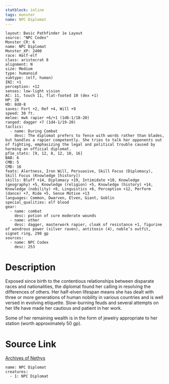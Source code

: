 ```yaml
---
statblock: inline
tags: monster
name: NPC Diplomat
---
```

```statblock
layout: Basic Pathfinder 1e Layout
source: "NPC Codex"
Monster_CR: 6
name: NPC Diplomat
Monster_XP: 2400
race: Half-elf
class: aristocrat 8
alignment: N
size: Medium
type: humanoid
subtype: (elf, human)
INI: +1
perception: +12
senses: low-light vision
AC: 11, touch 11, flat-footed 10 (dex +1)
HP: 28
HD: 8d8-8
saves: Fort +2, Ref +4, Will +9
speed: 30 ft.
melee: mwk rapier +6/+1 (1d6-1/18-20)
ranged: dagger +7 (1d4-1/19-20)
tactics:
  - name: During Combat
    desc: The diplomat prefers to fence with words rather than blades, but handles a rapier competently. She tries to talk her opponents out of fighting, emphasizing the legal and political trouble caused by harming an official diplomat.
pf1e_stats: [9, 12, 8, 12, 10, 16]
BAB: 6
CMB: 5
CMD: 16
feats: Alertness, Iron Will, Persuasive, Skill Focus (Diplomacy), Skill Focus (Knowledge [history])
skills: Bluff +14, Diplomacy +19, Intimidate +10, Knowledge (geography) +5, Knowledge (religion) +5, Knowledge (history) +14, Knowledge (nobility) +8, Linguistics +6, Perception +12, Perform (dance) +7, Ride +5, Sense Motive +13
languages: Common, Dwarven, Elven, Giant, Goblin
special_qualities: elf blood
gear:
  - name: combat
    desc: potion of cure moderate wounds
  - name: other
    desc: dagger, masterwork rapier, cloak of resistance +1, figurine of wondrous power (silver raven), antitoxin (4), noble’s outfit, signet ring, 298 gp
sources:
  - name: NPC Codex
    desc: 253
```
# Description
Exposed since birth to the contentious relationships between disparate races and nationalities, the diplomat found her calling in resolving the differences of others. Her half-elven lifespan means she has dealt with three or more generations of human nobility in various countries and is well versed in evolving etiquette. Slow-burning feuds and several attempts on her life have made her cautious and patient in her work.

Some of her remaining wealth is in the form of jewelry appropriate to her station (worth approximately 50 gp).
# Source Link
[Archives of Nethys](https://aonprd.com/NPCDisplay.aspx?ItemName=Diplomat)
```encounter-table
name: NPC Diplomat
creatures:
  - 1: NPC Diplomat
```
